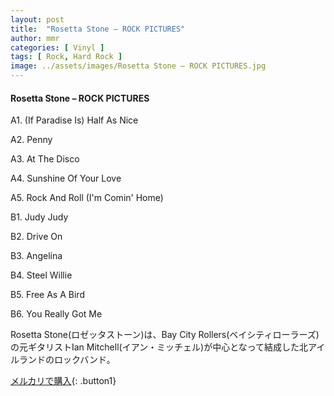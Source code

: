 ```yaml
---
layout: post
title:  "Rosetta Stone – ROCK PICTURES"
author: mmr
categories: [ Vinyl ]
tags: [ Rock, Hard Rock ]
image: ../assets/images/Rosetta Stone – ROCK PICTURES.jpg
---
```


#### Rosetta Stone – ROCK PICTURES

A1. (If Paradise Is) Half As Nice

A2. Penny

A3. At The Disco

A4. Sunshine Of Your Love

A5. Rock And Roll (I'm Comin' Home)

B1. Judy Judy

B2. Drive On

B3. Angelina

B4. Steel Willie

B5. Free As A Bird

B6. You Really Got Me

Rosetta Stone(ロゼッタストーン)は、Bay City Rollers(ベイシティローラーズ)の元ギタリストIan Mitchell(イアン・ミッチェル)が中心となって結成した北アイルランドのロックバンド。

[メルカリで購入](https://jp.mercari.com/item/m83016536720){: .button1}

